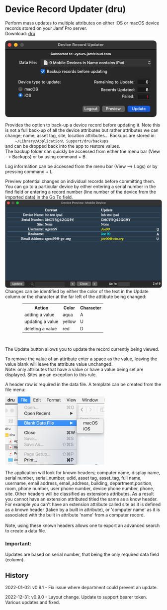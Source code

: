 # Device Record Updater (dru)
Perform mass updates to multiple attributes on either iOS or macOS device records stored on your Jamf Pro server.<br>
Download: [dru](https://github.com/BIG-RAT/dru/releases/latest/download/dru.zip)<br>

![alt text](./images/dru.png "Device Record Updater")

Provides the option to back-up a device record before updating it.  Note this is not a full back-up of all the device attributes but rather attributes we can change; name, asset tag, site, location attributes...  Backups are stored in:<br>
&nbsp;&nbsp;&nbsp;&nbsp;&nbsp;&nbsp;&nbsp;&nbsp;```~/Library/Application\ Support/dru/backups``` <br>
and can be dropped back into the app to restore values.<br>
The backup folder can quickly be accessed from either tne menu bar (View --> Backups) or by using command + B.<br>

Log information can be accessed from the menu bar (View --> Logs) or by pressing command + L.<br>

Preview potential changes on individual records before committing them.  You can go to a particular device by either entering a serial number in the find field or entering a record number (line number of the device from the imported data) in the Go To field.<br>
![alt text](./images/dru.preview.png "preview")<br>
Changes can be identified by either the color of the text in the Update column or the character at the far left of the atttibute being changed:
<br>
<div style="margin-left: 55px;">
    <table>
      <tr>
        <th>Action</th>
        <th>Color</th>
        <th>Character</th>
      </tr>
      <tr>
        <td>adding a value</td>
        <td>aqua</td>
        <td>A</td>
      </tr>
      <tr>
        <td>updating a value</td>
        <td>yellow</th>
          <td>U</th>
      </tr>
      <tr>
        <td>deleting a value</td>
        <td>red</th>
          <td>D</th>
      </tr>
    </table></div><br>

The Update button allows you to update the record currently being viewed.<br>

To remove the value of an attribute enter a space as the value, leaving the value blank will leave the attribute value unchanged.<br>
Note: only attributes that have a value or have a value being set are displayed.  Sites are an exception to this rule.<br>

A header row is required in the data file.  A template can be created from the file menu:

![alt text](./images/dru.sampleFile.png "template")

The application will look for known headers; computer name, display name, serial number, serial_number, udid, asset tag, asset_tag, full name, username, email address, email_address, building, department,position, room, phone number, user phone number, device phone number, phone, site.  Other headers will be classified as extensions attributes.  As a result you cannot have an extension attributed titled the same as a know header.  For example you can't have an extension attribute called site as it is defined as a known header (taken by a built in attribute), or 'computer name' as it is associated with the built in attribute 'name' from a computer record.<br><br>
Note, using these known headers allows one to export an advanced search to create a data file.<br>
### Important:  
Updates are based on serial number, that being the only required data field (column).


## History

2022-01-02: v0.9.1 -  Fix issue where department could prevent an update.

2022-12-31: v0.9.0 -  Layout change.  Update to support bearer token.  Various updates and fixed.

